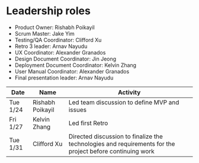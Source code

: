 # Leadership roles

* Product Owner: Rishabh Poikayil
* Scrum Master: Jake Yim
* Testing/QA Coordinator: Clifford Xu
* Retro 3 leader: Arnav Nayudu
* UX Coordinator: Alexander Granados
* Design Document Coordinator: Jin Jeong
* Deployment Document Coordinator: Kelvin Zhang
* User Manual Coordinator: Alexander Granados
* Final presentation leader: Arnav Nayudu



| Date      | Name              | Activity                                               |
|-----------|-------------------|--------------------------------------------------------|
| Tue 1/24  | Rishabh Poikayil  | Led team discussion to define MVP and issues                     
| Fri 1/27  | Kelvin Zhang      | Led first Retro           
| Tue 1/31  | Clifford Xu       | Directed discussion to finalize the technologies and requirements for the project before continuing work
